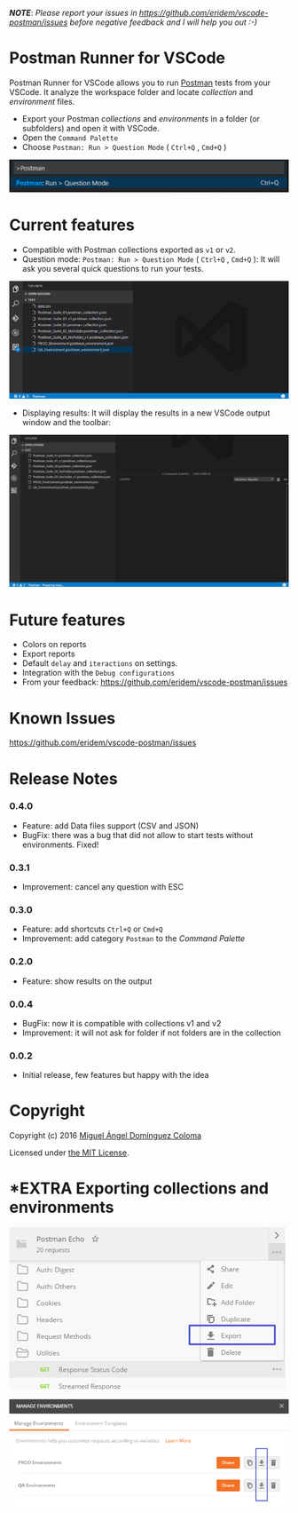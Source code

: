 ***NOTE***: *Please report your issues in <https://github.com/eridem/vscode-postman/issues> before negative feedback and I will help you out :-)*

# Postman Runner for VSCode

Postman Runner for VSCode allows you to run [Postman](https://www.getpostman.com/) tests from your VSCode. It analyze the workspace folder and locate *collection* and *environment* files.

- Export your Postman *collections* and *environments* in a folder (or subfolders) and open it with VSCode.
- Open the `Command Palette`
- Choose `Postman: Run > Question Mode` ( `Ctrl+Q` , `Cmd+Q` )

![Command palette image](https://raw.githubusercontent.com/eridem/vscode-postman/master/images/command-palette.png)

# Current features

- Compatible with Postman collections exported as `v1` or `v2`.
- Question mode: `Postman: Run > Question Mode` ( `Ctrl+Q` , `Cmd+Q` ): It will ask you several quick questions to run your tests.

![Running tests](https://raw.githubusercontent.com/eridem/vscode-postman/master/images/toolbar-choosing.gif)
- Displaying results: It will display the results in a new VSCode output window and the toolbar:

![Running tests](https://raw.githubusercontent.com/eridem/vscode-postman/master/images/console-running.gif)

# Future features

- Colors on reports
- Export reports
- Default `delay` and `iteractions` on settings.
- Integration with the `Debug configurations`
- From your feedback: <https://github.com/eridem/vscode-postman/issues>

# Known Issues

<https://github.com/eridem/vscode-postman/issues>

# Release Notes

### 0.4.0

- Feature: add Data files support (CSV and JSON)
- BugFix: there was a bug that did not allow to start tests without environments. Fixed!

### 0.3.1

- Improvement: cancel any question with ESC

### 0.3.0

- Feature: add shortcuts `Ctrl+Q` or `Cmd+Q`
- Improvement: add category `Postman` to the *Command Palette*

### 0.2.0

- Feature: show results on the output

### 0.0.4

- BugFix: now it is compatible with collections v1 and v2
- Improvement: it will not ask for folder if not folders are in the collection

### 0.0.2

- Initial release, few features but happy with the idea

# Copyright

Copyright (c) 2016 [Miguel Ángel Domínguez Coloma](http://eridem.net)

Licensed under [the MIT License](./LICENSE).

# *EXTRA Exporting collections and environments

![Exporting collections image](https://raw.githubusercontent.com/eridem/vscode-postman/master/images/export-collection.png)

![Exporting environments image](https://raw.githubusercontent.com/eridem/vscode-postman/master/images/export-environments.png)
